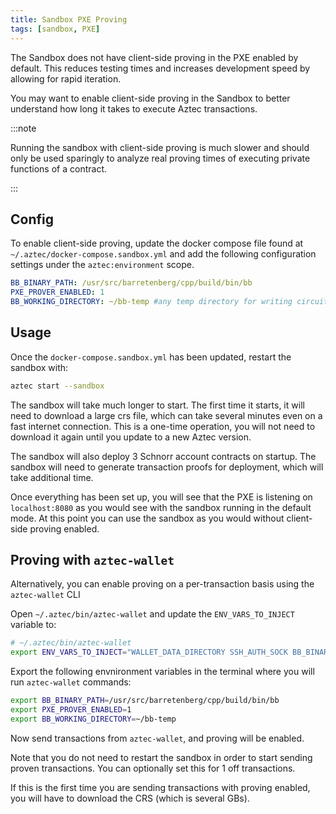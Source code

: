 ```yaml
---
title: Sandbox PXE Proving
tags: [sandbox, PXE]
---
```


The Sandbox does not have client-side proving in the PXE enabled by default. This reduces testing times and increases development speed by allowing for rapid iteration.

You may want to enable client-side proving in the Sandbox to better understand how long it takes to execute Aztec transactions.

:::note

Running the sandbox with client-side proving is much slower and should only be used sparingly to analyze real proving times of executing private functions of a contract.

:::

## Config

To enable client-side proving, update the docker compose file found at `~/.aztec/docker-compose.sandbox.yml` and add the following configuration settings under the `aztec:environment` scope.

```yml
BB_BINARY_PATH: /usr/src/barretenberg/cpp/build/bin/bb
PXE_PROVER_ENABLED: 1
BB_WORKING_DIRECTORY: ~/bb-temp #any temp directory for writing circuit artifacts
```

## Usage

Once the `docker-compose.sandbox.yml` has been updated, restart the sandbox with:

```bash
aztec start --sandbox
```

The sandbox will take much longer to start. The first time it starts, it will need to download a large crs file, which can take several minutes even on a fast internet connection. This is a one-time operation, you will not need to download it again until you update to a new Aztec version.

The sandbox will also deploy 3 Schnorr account contracts on startup. The sandbox will need to generate transaction proofs for deployment, which will take additional time.

Once everything has been set up, you will see that the PXE is listening on `localhost:8080` as you would see with the sandbox running in the default mode. At this point you can use the sandbox as you would without client-side proving enabled.

## Proving with `aztec-wallet`

Alternatively, you can enable proving on a per-transaction basis using the `aztec-wallet` CLI

Open `~/.aztec/bin/aztec-wallet` and update the `ENV_VARS_TO_INJECT` variable to:

```bash
# ~/.aztec/bin/aztec-wallet
export ENV_VARS_TO_INJECT="WALLET_DATA_DIRECTORY SSH_AUTH_SOCK BB_BINARY_PATH PXE_PROVER_ENABLED BB_WORKING_DIRECTORY"
```

Export the following envnironment variables in the terminal where you will run `aztec-wallet` commands:

```bash
export BB_BINARY_PATH=/usr/src/barretenberg/cpp/build/bin/bb
export PXE_PROVER_ENABLED=1
export BB_WORKING_DIRECTORY=~/bb-temp
```

Now send transactions from `aztec-wallet`, and proving will be enabled.

Note that you do not need to restart the sandbox in order to start sending proven transactions. You can optionally set this for 1 off transactions.

If this is the first time you are sending transactions with proving enabled, you will have to download the CRS (which is several GBs).
